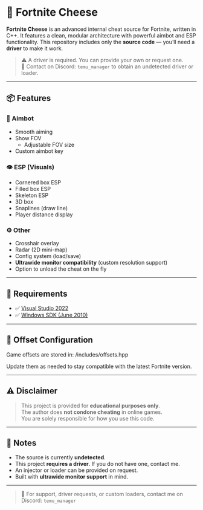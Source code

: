 # 🧀 Fortnite Cheese

**Fortnite Cheese** is an advanced internal cheat source for Fortnite, written in C++. It features a clean, modular architecture with powerful aimbot and ESP functionality. This repository includes only the **source code** — you’ll need a **driver** to make it work.

> ⚠️ A driver is required. You can provide your own or request one.  
> 💬 Contact on Discord: `temu_manager` to obtain an undetected driver or loader.

---

## 📦 Features

### 🎯 Aimbot
- Smooth aiming
- Show FOV
  - Adjustable FOV size
- Custom aimbot key

### 👁️ ESP (Visuals)
- Cornered box ESP
- Filled box ESP
- Skeleton ESP
- 3D box
- Snaplines (draw line)
- Player distance display

### ⚙️ Other
- Crosshair overlay
- Radar (2D mini-map)
- Config system (load/save)
- **Ultrawide monitor compatibility** (custom resolution support)
- Option to unload the cheat on the fly

---

## 📌 Requirements

- ✅ [Visual Studio 2022](https://visualstudio.microsoft.com/)
- ✅ [Windows SDK (June 2010)](https://www.microsoft.com/en-us/download/details.aspx?id=6812)

---

## 🔧 Offset Configuration

Game offsets are stored in: /includes/offsets.hpp

Update them as needed to stay compatible with the latest Fortnite version.

---

## ⚠️ Disclaimer

> This project is provided for **educational purposes only**.  
> The author does **not condone cheating** in online games.  
> You are solely responsible for how you use this code.

---

## 🧠 Notes

- The source is currently **undetected**.
- This project **requires a driver**. If you do not have one, contact me.
- An injector or loader can be provided on request.
- Built with **ultrawide monitor support** in mind.

---

> 💬 For support, driver requests, or custom loaders, contact me on Discord: `temu_manager`

